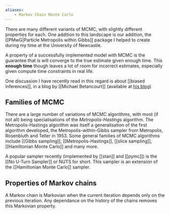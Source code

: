 ```yaml
---
aliases:
    - Markov Chain Monte Carlo
---
```



There are many different variants of MCMC, with slightly different properties for each. One addition to this landscape is our addition, the [[PMwG|Particle Metropolis within Gibbs]] package I helped to create during my time at the University of Newcastle.

A property of a successfully implemented model with MCMC is the guarantee that is will converge to the true estimate given enough time. This **enough time** though leaves a lot of room for incorrect estimates, especially given compute time constraints in real life.

One discussion I have recently read in this regard is about [[biased inferences]], in a blog by [[Michael Betancourt]] (available at [his blog](https://betanalpha.github.io/assets/case_studies/divergences_and_bias.html#3_a_non-centered_eight_schools_implementation))

## Families of MCMC

There are a large number of variations of MCMC algorithms, with most (if not all) being specialisations of the _Metropolis-Hastings_ algorithm. The Metropolis-Hastings algorithm was itself a generalisation of the first algorithm developed, the Metropolis-within-Gibbs sampler from Metropolis, Rosenbluth and Teller in 1953. Some general families of MCMC algorithms include [[Gibbs sampling]], [[Metropolis-Hastings]], [[slice sampling]], [[Hamiltonian Monte Carlo]] and many more.

A popular sampler recently (implemented by [[stan]] and [[pymc]]) is the [[No U-Turn Sampler]] or NUTS for short. This sampler is an extension of the [[Hamiltonian Monte Carlo]] sampler.
## Properties of Markov chains

A Markov chain is Markovian when the current iteration depends only on the previous iteration. Any dependance on the history of the chains removes this Markovian property.
